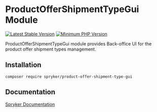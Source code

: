 # ProductOfferShipmentTypeGui Module
[![Latest Stable Version](https://poser.pugx.org/spryker/product-offer-shipment-type-gui/v/stable.svg)](https://packagist.org/packages/spryker/product-offer-shipment-type-gui)
[![Minimum PHP Version](https://img.shields.io/badge/php-%3E%3D%208.3-8892BF.svg)](https://php.net/)

ProductOfferShipmentTypeGui module provides Back-office UI for the product offer shipment types management.

## Installation

```
composer require spryker/product-offer-shipment-type-gui
```

## Documentation

[Spryker Documentation](https://docs.spryker.com)
